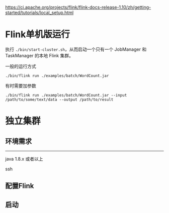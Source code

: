 https://ci.apache.org/projects/flink/flink-docs-release-1.10/zh/getting-started/tutorials/local_setup.html



# Flink单机版运行

执行 `./bin/start-cluster.sh`，从而启动一个只有一个 JobManager 和 TaskManager 的本地 Flink 集群。



一般的运行方式

```shell
./bin/flink run ./examples/batch/WordCount.jar
```

有时需要加参数

```shell
./bin/flink run ./examples/batch/WordCount.jar --input /path/to/some/text/data --output /path/to/result
```









# 独立集群

## 环境需求

----

java 1.8.x 或者以上

ssh

## 配置Flink

## 启动

